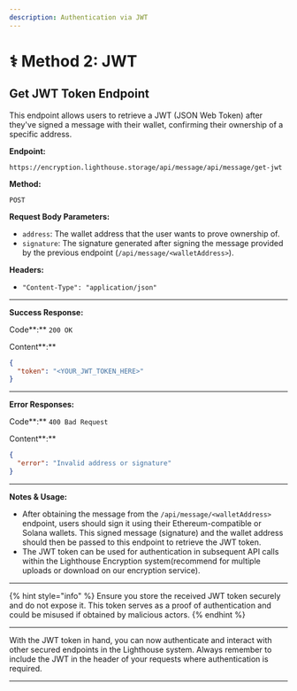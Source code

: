 ```yaml
---
description: Authentication via JWT
---
```


# ⚕ Method 2: JWT

## **Get JWT Token Endpoint**

This endpoint allows users to retrieve a JWT (JSON Web Token) after they've signed a message with their wallet, confirming their ownership of a specific address.

**Endpoint:**

```
https://encryption.lighthouse.storage/api/message/api/message/get-jwt
```

**Method:**

`POST`

**Request Body Parameters:**

* `address`: The wallet address that the user wants to prove ownership of.
* `signature`: The signature generated after signing the message provided by the previous endpoint (`/api/message/<walletAddress>`).

**Headers:**

* `"Content-Type": "application/json"`

***

**Success Response:**

Code**:** `200 OK`

Content**:**

```json
{
  "token": "<YOUR_JWT_TOKEN_HERE>"
}
```

***

**Error Responses:**

Code**:** `400 Bad Request`

Content**:**

```json
{
  "error": "Invalid address or signature"
}
```

***

**Notes & Usage:**

* After obtaining the message from the `/api/message/<walletAddress>` endpoint, users should sign it using their Ethereum-compatible or Solana wallets. This signed message (signature) and the wallet address should then be passed to this endpoint to retrieve the JWT token.
* The JWT token can be used for authentication in subsequent API calls within the Lighthouse Encryption system(recommend for multiple uploads or download on our encryption service).

***

{% hint style="info" %}
Ensure you store the received JWT token securely and do not expose it. This token serves as a proof of authentication and could be misused if obtained by malicious actors.
{% endhint %}

***

With the JWT token in hand, you can now authenticate and interact with other secured endpoints in the Lighthouse system. Always remember to include the JWT in the header of your requests where authentication is required.

***
